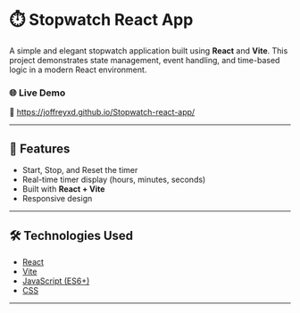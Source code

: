 # ⏱️ Stopwatch React App

A simple and elegant stopwatch application built using **React** and **Vite**. This project demonstrates state management, event handling, and time-based logic in a modern React environment.

### 🌐 Live Demo

🔗 https://joffreyxd.github.io/Stopwatch-react-app/

---

## 📸 Features

- Start, Stop, and Reset the timer
- Real-time timer display (hours, minutes, seconds)
- Built with **React + Vite**
- Responsive design

---

## 🛠️ Technologies Used

- [React](https://reactjs.org/)
- [Vite](https://vitejs.dev/)
- [JavaScript (ES6+)](https://developer.mozilla.org/en-US/docs/Web/JavaScript)
- [CSS](https://developer.mozilla.org/en-US/docs/Web/CSS)

---


